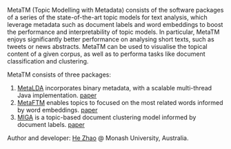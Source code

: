 MetaTM (Topic Modelling with Metadata) consists of the software packages of a series of the state-of-the-art topic models for text analysis, which leverage metadata such as document labels and word embeddings to boost the performance and interpretability of topic models. In particular, MetaTM enjoys significantly better performance on analysing short texts, such as tweets or news abstracts. MetaTM can be used to visualise the topical content of a given corpus, as well as to performa tasks like document classification and clustering.

MetaTM consists of three packages:
1. [MetaLDA](https://github.com/ethanhezhao/MetaLDA) incorporates binary metadata, with a scalable multi-thread Java implementation. [paper](https://arxiv.org/abs/1709.06365)
2. [MetaFTM](https://github.com/ethanhezhao/MetaFTM) enables topics to focused on the most related words informed by word embeddings. [paper](http://proceedings.mlr.press/v77/zhao17a/zhao17a.pdf)
3. [MIGA](https://github.com/ethanhezhao/MIGA) is a topic-based document clustering model informed by document labels. [paper](https://aclweb.org/anthology/papers/P/P19/P19-1396/)

Author and developer: [He Zhao](https://ethanhezhao.github.io) @ Monash University, Australia.
